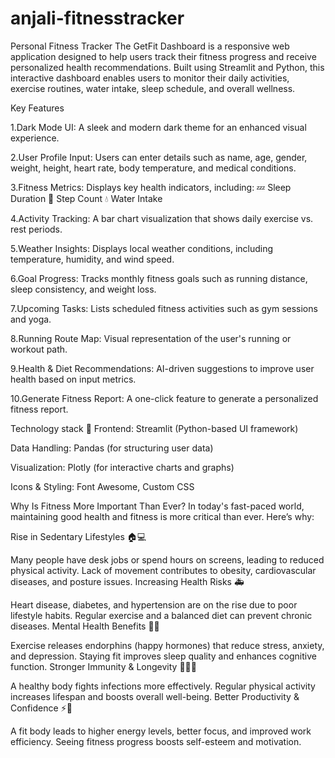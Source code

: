 # anjali-fitnesstracker
Personal Fitness Tracker
The GetFit Dashboard is a responsive web application designed to help users track their fitness progress and receive personalized health recommendations. Built using Streamlit and Python, this interactive dashboard enables users to monitor their daily activities, exercise routines, water intake, sleep schedule, and overall wellness.

Key Features

1.Dark Mode UI: A sleek and modern dark theme for an enhanced visual experience.

2.User Profile Input: Users can enter details such as name, age, gender, weight, height, heart rate, body temperature, and medical conditions.

3.Fitness Metrics: Displays key health indicators, including:
💤 Sleep Duration
🚶 Step Count
💧 Water Intake

4.Activity Tracking: A bar chart visualization that shows daily exercise vs. rest periods.

5.Weather Insights: Displays local weather conditions, including temperature, humidity, and wind speed.

6.Goal Progress: Tracks monthly fitness goals such as running distance, sleep consistency, and weight loss.

7.Upcoming Tasks: Lists scheduled fitness activities such as gym sessions and yoga.

8.Running Route Map: Visual representation of the user's running or workout path.

9.Health & Diet Recommendations: AI-driven suggestions to improve user health based on input metrics.

10.Generate Fitness Report: A one-click feature to generate a personalized fitness report.

Technology stack 🤖
Frontend: Streamlit (Python-based UI framework)

Data Handling: Pandas (for structuring user data)

Visualization: Plotly (for interactive charts and graphs)

Icons & Styling: Font Awesome, Custom CSS

Why Is Fitness More Important Than Ever?
In today's fast-paced world, maintaining good health and fitness is more critical than ever. Here’s why:

Rise in Sedentary Lifestyles 🏠💻

Many people have desk jobs or spend hours on screens, leading to reduced physical activity.
Lack of movement contributes to obesity, cardiovascular diseases, and posture issues.
Increasing Health Risks 🚑

Heart disease, diabetes, and hypertension are on the rise due to poor lifestyle habits.
Regular exercise and a balanced diet can prevent chronic diseases.
Mental Health Benefits 🧠💪

Exercise releases endorphins (happy hormones) that reduce stress, anxiety, and depression.
Staying fit improves sleep quality and enhances cognitive function.
Stronger Immunity & Longevity 🏋️‍♂️🌱

A healthy body fights infections more effectively.
Regular physical activity increases lifespan and boosts overall well-being.
Better Productivity & Confidence ⚡🚀

A fit body leads to higher energy levels, better focus, and improved work efficiency.
Seeing fitness progress boosts self-esteem and motivation.
